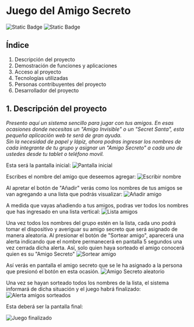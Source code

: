 # Juego del Amigo Secreto<br> 



![Static Badge](https://img.shields.io/badge/release_date-Enero-blue) ![Static Badge](https://img.shields.io/badge/open_issues-0-green)


## Índice

1. Descripción del proyecto
2. Demostración de funciones y aplicaciones
3. Acceso al proyecto
4. Tecnologías utilizadas
5. Personas contribuyentes del proyecto
6. Desarrollador del proyecto

## 1. Descripción del proyecto

*Presento aquí un sistema sencillo para jugar con tus amigos. En esas ocasiones donde necesitas un "Amigo Invisible" o un "Secret Santa", esta pequeña aplicación web te será de gran ayuda.<br>
Sin la necesidad de papel y lápiz, ahora podras ingresar los nombres de cada integrante de tu grupo y asignar un "Amigo Secreto" a cada uno de ustedes desde tu tablet o teléfono movil.*<br>

Esta será la pantalla inicial:
![Pantalla inicial](https://github.com/user-attachments/assets/a0782679-6d8b-473d-9dd2-88c0c28a1c83)

Escribes el nombre del amigo que deseemos agregar:
![Escribir nombre](https://github.com/user-attachments/assets/03a07452-dbd4-4f67-9c35-1f479289e9bd)

Al apretar el botón de "Añadir" verás como los nombres de tus amigos se van agregando a una lista que podrás visualizar:
![Añadir amigo](https://github.com/user-attachments/assets/13723b61-dbfd-4f67-80ce-5df46155b643)

A medida que vayas añadiendo a tus amigos, podras ver todos los nombres que has ingresado en una lista vertical:
![Lista amigos](https://github.com/user-attachments/assets/047affa9-135d-421d-a701-be97089363e4)

Una vez todos los nombres del grupo estén en la lista, cada uno podrá tomar el dispositivo y averiguar su amigo secreto que será asignado de manera aleatoria.
Al presionar el botón de "Sortear amigo", aparecerá una alerta indicando que el nombre permanecerá en pantalla 5 segundos una vez cerrada dicha alerta. Así, solo quien haya sorteado el amigo conocerá quien es su "Amigo Secreto"
![Sortear amigo](https://github.com/user-attachments/assets/99af0cc1-4fdb-4d21-a499-c5b87d5776c2)

Así verás en pantalla el amigo secreto que se le ha asignado a la persona que presionó el botón en esta ocasión.
![Amigo Secreto aleatorio](https://github.com/user-attachments/assets/6bda7c28-5c82-47a4-9bff-6194e4573eb6)

Una vez se hayan sorteado todos los nombres de la lista, el sistema informará de dicha situación y el juego habrá finalizado:
![Alerta amigos sorteados](https://github.com/user-attachments/assets/35fe53e5-87d7-448c-9671-f5bcabe998b9)

Esta deberá ser la pantalla final:

![Juego finalizado](https://github.com/user-attachments/assets/e578f979-44ef-41a5-ad87-917ff55f73e9)





